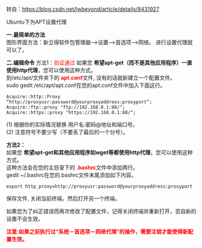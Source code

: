 ​

 转自：https://blog.csdn.net/lwbeyond/article/details/8431927

Ubuntu下为APT设置代理  
  
**一.最简单的方法**  
图形界面方法：新立得软件包管理器-->设置-->首选项-->网络。 进行设置代理就可以了。  
  
**二.编辑命令**
方法1：<font color=red>验证通过 </font>
如果您 **希望apt-get（而不是其他应用程序）一直使用http代理**，您可以使用这种方式。  
到/etc/apt/文件夹下的 <font color=red>**apt.conf**</font>文件, 没有的话就新建立一个配置文件。  
sudo gedit /etc/apt/apt.conf在您的apt.conf文件中加入下面这行。

```
Acquire::http::Proxy “http://proxyusr:password@yourproxyaddress:proxyport”;
Acquire::ftp::proxy "ftp://192.168.0.1:88/";
Acquire::https::proxy "https://192.168.0.1:88/";
```

(1) 根据你的实际情况替换 用户名:密码@地址和端口号。  
(2) 注意符号不要少写（不要丢了最后的一个分号）。  
  
**方法2：**  
如果您 **希望apt-get和其他应用程序如wget等都使用http代理**，您可以使用这种方式。  
这种方法会在您的主目录下的 <font color=red>**.bashrc**</font>文件中添加两行。  
gedit ~/.bashrc在您的.bashrc文件末尾添加如下内容。

```
export http_proxy=http://proxyusr:password@yourproxyaddress:proxyport
```

保存文件, 关闭当前终端，然后打开另一个终端。

如果您为了纠正错误而再次修改了配置文件，记得关闭终端并重新打开，否自新的设置不会生效。

<font color=red>**注意:如果之前执行过“系统－首选项－网络代理”的操作，需要注销才能使得新配置生效。**</font>

​